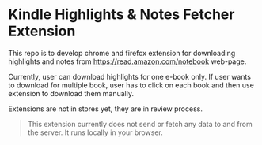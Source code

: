 # Kindle Highlights & Notes Fetcher Extension

This repo is to develop chrome and firefox extension for downloading highlights and notes from https://read.amazon.com/notebook web-page.

Currently, user can download highlights for one e-book only. If user wants to download for multiple book, user has to click on each book and then use extension to download them manually.

Extensions are not in stores yet, they are in review process.

> This extension currently does not send or fetch any data to and from the server. It runs locally in your browser.
